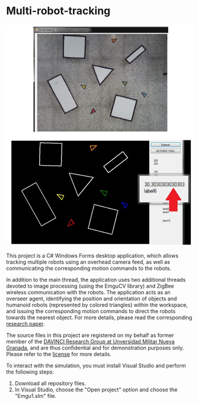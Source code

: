 # Multi-robot-tracking
 
![Image](./Multi-robot-tracking.png)

This project is a C# Windows Forms desktop application, which allows tracking multiple robots using an overhead camera feed, as well as communicating the corresponding motion commands to the robots.

In addition to the main thread, the application uses two additional threads devoted to image processing (using the EmguCV library) and ZigBee wireless communication with the robots. The application acts as an overseer agent, identifying the position and orientation of objects and humanoid robots (represented by colored triangles) within the workspace, and issuing the corresponding motion commands to direct the robots towards the nearest object. For more details, please read the corresponding [research paper](https://www.researchgate.net/publication/281542658_Desarrollo_de_algoritmo_para_deteccion_y_comando_de_robots_humanoides_en_tareas_de_recoleccion).

The source files in this project are registered on my behalf as former member of the [DAVINCI Research Group at Unversidad Militar Nueva Granada](https://www.umng.edu.co/sedes/bogota/facultad-de-ingenieria/centro-de-investigacion/davinci), and are thus confidential and for demonstration purposes only. Please refer to the [license](./LICENSE) for more details.

To interact with the simulation, you must install Visual Studio and perform the following steps:

1. Download all repository files.
2. In Visual Studio, choose the "Open project" option and choose the "Emgu1.slm" file.
